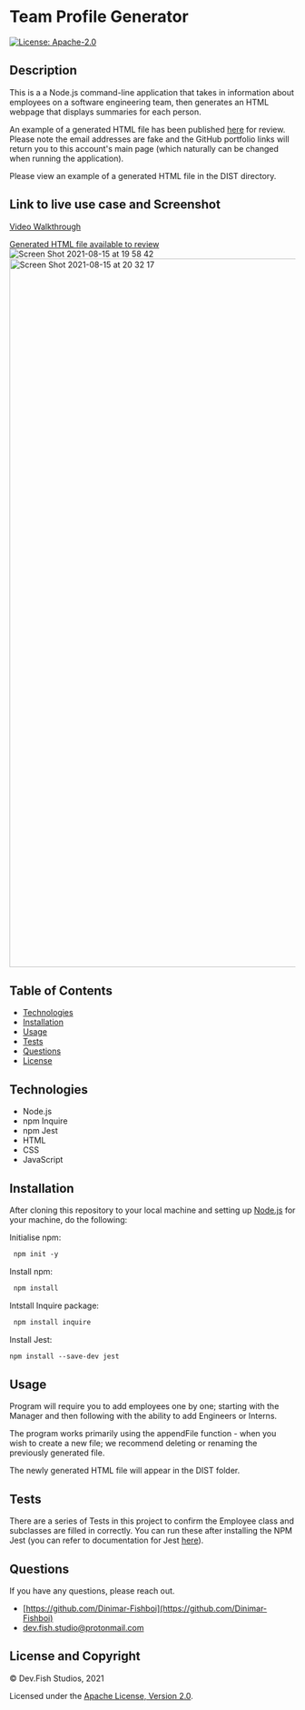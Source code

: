 # Team Profile Generator

[![License: Apache-2.0](https://img.shields.io/badge/License-Apache%202.0-blue.svg)](https://opensource.org/licenses/Apache-2.0)

## Description

This is a a Node.js command-line application that takes in information about employees on a software engineering team, then generates an HTML webpage that displays summaries for each person.

An example of a generated HTML file has been published [here](https://dinimar-fishboi.github.io/Team-Profile-Generator/) for review. Please note the email addresses are fake and the GitHub portfolio links will return you to this account's main page (which naturally can be changed when running the application).

Please view an example of a generated HTML file in the DIST directory.

## Link to live use case and Screenshot

[Video Walkthrough](https://vimeo.com/587413531)

[Generated HTML file available to review](https://dinimar-fishboi.github.io/Team-Profile-Generator/)
![Screen Shot 2021-08-15 at 19 58 42](https://user-images.githubusercontent.com/83541287/129474773-d2eae4b1-d024-418f-b5b3-c6cb27d883e0.png)
<img width="1247" alt="Screen Shot 2021-08-15 at 20 32 17" src="https://user-images.githubusercontent.com/83541287/129475578-cb3b3cfc-7633-4cfe-95b5-899ccccd21cf.png">

## Table of Contents 
- [Technologies](#technologies)
- [Installation](#installation)
- [Usage](#usage)
- [Tests](#tests)
- [Questions](#questions)
- [License](#license-and-copyright)

## Technologies
- Node.js
- npm Inquire
- npm Jest
- HTML
- CSS
- JavaScript

## Installation

After cloning this repository to your local machine and setting up [Node.js](https://nodejs.org/en/) for your machine, do the following:

Initialise npm:
```md
 npm init -y
```
Install npm:
```md
 npm install
```

Intstall Inquire package:
```md
 npm install inquire
```

Install Jest:
```md
npm install --save-dev jest
```

## Usage

Program will require you to add employees one by one; starting with the Manager and then following with the ability to add Engineers or Interns.

The program works primarily using the appendFile function - when you wish to create a new file; we recommend deleting or renaming the previously generated file.

The newly generated HTML file will appear in the DIST folder.

## Tests

There are a series of Tests in this project to confirm the Employee class and subclasses are filled in correctly. You can run these after installing the NPM Jest (you can refer to documentation for Jest [here](https://jestjs.io/docs/getting-started)).

## Questions

If you have any questions, please reach out.

- [https://github.com/Dinimar-Fishboi](https://github.com/Dinimar-Fishboi)
- [dev.fish.studio@protonmail.com](#dev.fish.studio@protonmail.com)

## License and Copyright

 © Dev.Fish Studios, 2021

Licensed under the [Apache License, Version 2.0](LICENSE).

